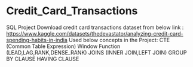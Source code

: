 # Credit_Card_Transactions
SQL Project
Download credit card transactions dataset from below link :
https://www.kaggle.com/datasets/thedevastator/analyzing-credit-card-spending-habits-in-india
Used below concepts in the Project:
      CTE (Common Table Expression)
      Window Function (LEAD,LAG,RANK,DENSE_RANK)
      JOINS (INNER JOIN,LEFT JOIN)
      GROUP BY CLAUSE
      HAVING CLAUSE
          
